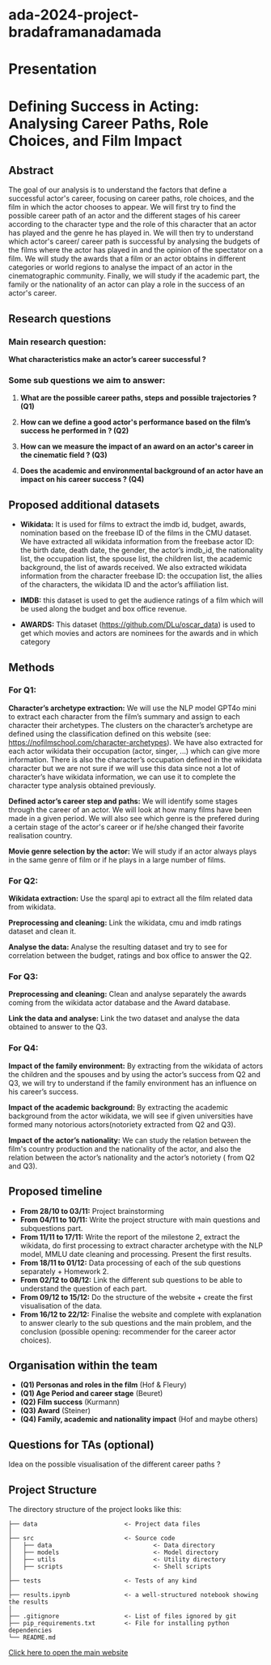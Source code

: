 # ada-2024-project-bradaframanadamada

# Presentation

# Defining Success in Acting: Analysing Career Paths, Role Choices, and Film Impact

## Abstract

The goal of our analysis is to understand the factors that define a successful actor's career, focusing on career paths, role choices, and the film in which the actor chooses to appear. We will first try to find the possible career path of an actor and the different stages of his career according to the character type and the role of this character that an actor has played and the genre he has played in. We will then try to understand which actor's career/ career path is successful by analysing the budgets of the films where the actor has played in and the opinion of the spectator on a film.  We will study the awards that a film or an actor obtains in different categories or world regions to analyse the impact of an actor in the cinematographic community. Finally, we will study if the academic part, the family or the nationality of an actor can play a role in the success of an actor's career. 

## Research questions
### Main research question: 

**What characteristics make an actor’s career successful ?**

### Some sub questions we aim to answer:

1. **What are the possible career paths, steps and possible trajectories ? (Q1)**

2. **How can we define a good actor's performance based on the film’s success he performed in ? (Q2)**

3. **How can we measure the impact of an award on an actor's career in the cinematic field ? (Q3)**

4. **Does the academic and environmental background of an actor have an impact on his career success ? (Q4)**

## Proposed additional datasets
- **Wikidata:** It is used for films to extract the imdb id, budget, awards, nomination based on the freebase ID of the films in the CMU dataset. We have extracted all wikidata information from the freebase actor ID:  the birth date, death date, the gender, the actor’s imdb_id, the nationality list, the occupation list, the spouse list, the children list, the academic background, the list of awards received. We also extracted wikidata information from the character freebase ID: the occupation list, the allies of the characters, the wikidata ID and the actor’s affiliation list. 

- **IMDB:** this dataset is used to get the audience ratings of a film which will be used along the budget and box office revenue.

- **AWARDS:** This dataset (https://github.com/DLu/oscar_data) is used to get which movies and actors are nominees for the awards and in which category

## Methods
### For Q1: 
**Character’s archetype extraction:** We will use the NLP model GPT4o mini to extract each character from the film’s summary and assign to each character their archetypes. The clusters on the character’s archetype are defined using the classification defined on this website (see: https://nofilmschool.com/character-archetypes). We have also extracted for each actor wikidata their occupation (actor, singer, ...) which can give more information. There is also the character’s occupation defined in the wikidata character but we are not sure if we will use this data since not a lot of character’s have wikidata information, we can use it to complete the character type analysis obtained previously. 

**Defined actor’s career step and paths:** We will identify some stages through the career of an actor. We will look at how many films have been made in a given period. We will also see which genre is the prefered during a certain stage of the actor's career or if he/she changed their favorite realisation country. 

**Movie genre selection by the actor:** We will study if an actor always plays in the same genre of film or if he plays in a large number of films.

### For Q2:
**Wikidata extraction:** Use the sparql api to extract all the film related data from wikidata.

**Preprocessing and cleaning:** Link the wikidata, cmu and imdb ratings dataset and clean it.

**Analyse the data:** Analyse the resulting dataset and try to see for correlation between the budget, ratings and box office to answer the Q2.

### For Q3:
**Preprocessing and cleaning:** Clean and analyse separately the awards coming from the wikidata actor database and the Award database.

**Link the data and analyse:** Link the two dataset and analyse the data obtained to answer to the Q3.

### For Q4:
**Impact of the family environment:** By extracting from the wikidata of actors the children and the spouses and by using the actor’s success from Q2 and Q3, we will try to understand if the family environment has an influence on his career’s success. 

**Impact of the academic background:**  By extracting the academic background from the actor wikidata, we will see if given universities have formed many notorious actors(notoriety extracted from Q2 and Q3). 

**Impact of the actor’s nationality:** We can study the relation between the film's country production and the nationality of the actor, and also the relation between the actor’s nationality and the actor’s notoriety ( from Q2 and Q3). 

## Proposed timeline
- **From 28/10 to 03/11:** Project brainstorming
- **From 04/11 to 10/11:** Write the project structure with main questions and subquestions part.
- **From  11/11 to 17/11:** Write the report of the milestone 2, extract the wikidata, do first processing to extract character archetype with the NLP model, MMLU date cleaning and processing. Present the first results. 
- **From 18/11 to 01/12:** Data processing of each of the sub questions separately + Homework 2. 
- **From 02/12 to 08/12:** Link the different sub questions to be able to understand the question of each part.
- **From 09/12 to 15/12:** Do the structure of the website + create the first visualisation of the data.
- **From 16/12 to 22/12:** Finalise the website and complete with explanation to answer clearly to the sub questions and the main problem, and the conclusion (possible opening: recommender for the career actor choices). 

## Organisation within the team
- **(Q1) Personas and roles in the film** (Hof & Fleury)
- **(Q1) Age Period and career stage** (Beuret)
- **(Q2) Film success** (Kurmann)
- **(Q3) Award** (Steiner)
- **(Q4) Family, academic and nationality impact** (Hof and maybe  others)

## Questions for TAs (optional)
Idea on the possible visualisation of the different career paths ?



## Project Structure

The directory structure of the project looks like this:

```
├── data                        <- Project data files
│
├── src                         <- Source code
│   ├── data                            <- Data directory
│   ├── models                          <- Model directory
│   ├── utils                           <- Utility directory
│   ├── scripts                         <- Shell scripts
│
├── tests                       <- Tests of any kind
│
├── results.ipynb               <- a well-structured notebook showing the results
│
├── .gitignore                  <- List of files ignored by git
├── pip_requirements.txt        <- File for installing python dependencies
└── README.md
```
[Click here to open the main website](data_stories.html)